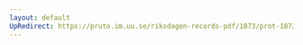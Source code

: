 ```yaml
---
layout: default
UpRedirect: https://pruto.im.uu.se/riksdagen-records-pdf/1873/prot-1873--fk--426/prot-1873--fk--426_018.pdf
---
```

